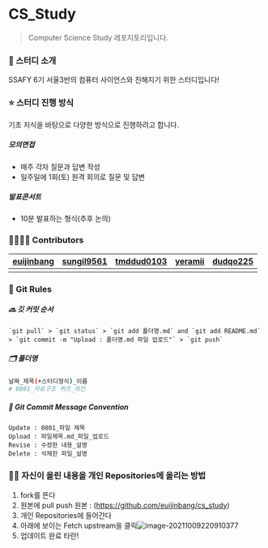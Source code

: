 # CS_Study

> Computer Science Study 레포지토리입니다.





### 👋 스터디 소개

SSAFY 6기 서울3반의 컴퓨터 사이언스와 친해지기 위한 스터디입니다!







### ⭐️ 스터디 진행 방식

기초 지식을 바탕으로 다양한 방식으로 진행하려고 합니다.

##### 모의면접

- 매주 각자 질문과 답변 작성
- 일주일에 1회(토) 원격 회의로 질문 및 답변

##### 발표콘서트

- 10분 발표하는 형식(추후 논의)







### 👨‍👩‍👧‍👦 Contributors

| [euijinbang](https://github.com/euijinbang) | [sungil9561](https://github.com/sungil9561) | [tmddud0103](https://github.com/tmddud0103) | [yeramii](https://github.com/yeramii) | [dudqo225](https://github.com/dudqo225) |
| ------------------------------------------- | ------------------------------------------- | ------------------------------------------- | ------------------------------------- | --------------------------------------- |
|                                             |                                             |                                             |                                       |                                         |







### 📁 Git Rules

##### 🔜 깃 커밋 순서

```
`git pull` > `git status` > `git add 폴더명.md` and `git add README.md` > `git commit -m "Upload : 폴더명.md 파일 업로드"` > `git push`
```



##### 🗂 폴더명

```bash
날짜_제목(+스터디형식)_이름
# 0801_자료구조 퀴즈_의진
```



##### 📝 Git Commit Message Convention

```
Update : 0801_파일 제목 
Upload : 파일제목.md_파일_업로드
Revise : 수정한 내용_설명
Delete : 삭제한 파일_설명
```








### 🤸‍♀️ 자신이 올린 내용을 개인 Repositories에 올리는 방법

1. fork를 뜬다
2. 원본에 pull push 원본 : (https://github.com/euijinbang/cs_study)
3. 개인 Repositories에 들어간다
4. 아래에 보이는 Fetch upstream을 클릭![image-20211009220910377](photo/image-20211009220910377.png)
5. 업데이트 완료 타란!

